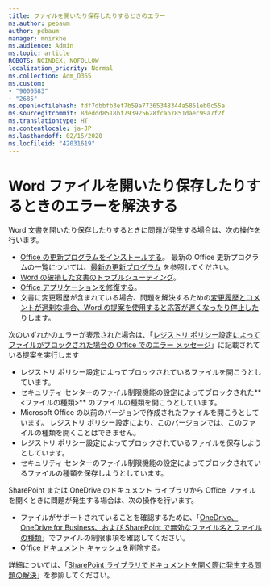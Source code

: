 ```yaml
---
title: ファイルを開いたり保存したりするときのエラー
ms.author: pebaum
author: pebaum
manager: mnirkhe
ms.audience: Admin
ms.topic: article
ROBOTS: NOINDEX, NOFOLLOW
localization_priority: Normal
ms.collection: Adm_O365
ms.custom:
- "9000583"
- "2685"
ms.openlocfilehash: fdf7dbbfb3ef7b59a77365348344a5851eb0c55a
ms.sourcegitcommit: 8deddd8518bf793925628fcab7851daec99a7f2f
ms.translationtype: HT
ms.contentlocale: ja-JP
ms.lasthandoff: 02/15/2020
ms.locfileid: "42031619"
---
```

# <a name="resolve-errors-opening-or-saving-word-files"></a>Word ファイルを開いたり保存したりするときのエラーを解決する

Word 文書を開いたり保存したりするときに問題が発生する場合は、次の操作を行います。

- [Office の更新プログラムをインストールする](https://support.office.com/article/2ab296f3-7f03-43a2-8e50-46de917611c5)。 最新の Office 更新プログラムの一覧については、[最新の更新プログラム](https://docs.microsoft.com/officeupdates/office-updates-msi) を参照してください。
- [Word の破損した文書のトラブルシューティング](https://docs.microsoft.com/office/troubleshoot/word/damaged-documents-in-word)。
- [Office アプリケーションを修復する](https://support.office.com/Article/Repair-an-Office-application-7821d4b6-7c1d-4205-aa0e-a6b40c5bb88b)。
- 文書に変更履歴が含まれている場合、問題を解決するための[変更履歴とコメントが過剰な場合、Word の提案を使用すると応答が遅くなったり停止したり](https://docs.microsoft.com/ja-JP/office/troubleshoot/word/word-stops-responding)します。

次のいずれかのエラーが表示された場合は、「[レジストリ ポリシー設定によってファイルがブロックされた場合の Office でのエラー メッセージ](https://docs.microsoft.com/office/troubleshoot/settings/file-blocked-in-office)」に記載されている提案を実行します

- レジストリ ポリシー設定によってブロックされているファイルを開こうとしています。
- セキュリティ センターのファイル制限機能の設定によってブロックされた**\<ファイルの種類\>** のファイルの種類を開こうとしています。
- Microsoft Office の以前のバージョンで作成されたファイルを開こうとしています。 レジストリ ポリシー設定により、このバージョンでは、このファイルの種類を開くことはできません。
- レジストリ ポリシー設定によってブロックされているファイルを保存しようとしています。
- セキュリティ センターのファイル制限機能の設定によってブロックされているファイルの種類を保存しようとしています。

SharePoint または OneDrive のドキュメント ライブラリから Office ファイルを開くときに問題が発生する場合は、次の操作を行います。

- ファイルがサポートされていることを確認するために、「[OneDrive、OneDrive for Business、および SharePoint で無効なファイル名とファイルの種類](https://support.office.com/article/64883a5d-228e-48f5-b3d2-eb39e07630fa)」でファイルの制限事項を確認してください。 
- [Office ドキュメント キャッシュを削除する](https://support.office.com/article/b1d3765e-d71b-4bb8-99ca-acd22c42995d
)。 

詳細については、「[SharePoint ライブラリでドキュメントを開く際に発生する問題の解決](https://support.office.com/article/31329fa1-4ad0-47fc-95d8-bb0c5b12a536)」を参照してください。